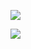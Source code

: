 <figure>
<a><img src="../../../../%E8%87%AA%E5%B7%B1%E5%AD%A6%E4%B9%A0/blog/penny.github.io/_posts/%7B%7Bsite.url%7D%7D/assets/1542358127441.png"></a>
</figure>



<figure>
<a><img src="../../../../%E8%87%AA%E5%B7%B1%E5%AD%A6%E4%B9%A0/blog/penny.github.io/_posts/%7B%7Bsite.url%7D%7D/assets/1542358992366.png"></a>
</figure>